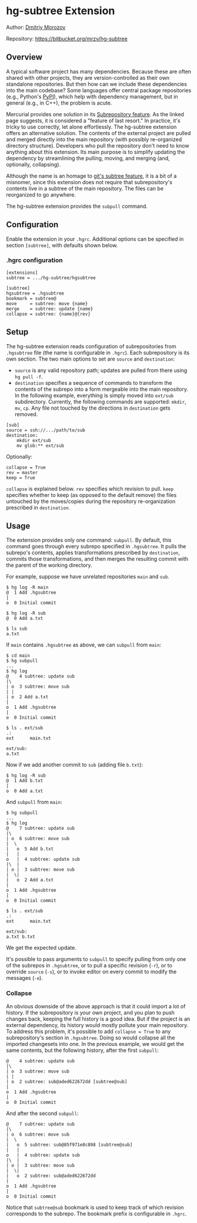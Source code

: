 # hg-subtree Extension

Author: [Dmitriy Morozov](http://mrzv.org)

Repository: https://bitbucket.org/mrzv/hg-subtree


## Overview

A typical software project has many dependencies. Because these are often
shared with other projects, they are version-controlled as their own standalone
repositories. But then how can we include these dependencies
into the main codebase? Some languages offer central package repositories
(e.g., Python's [PyPI](https://pypi.python.org/pypi)), which help with
dependency management, but in general (e.g., in C++), the problem is acute.

Mercurial provides one solution in its [Subrepository feature](https://www.mercurial-scm.org/wiki/Subrepository).
As the linked page suggests, it is considered a "feature of last resort."
In practice, it's tricky to use correctly, let alone effortlessly. The
hg-subtree extension offers an alternative solution. The contents of the
external project are pulled and merged directly into the main repository (with
possibly re-organized directory structure). Developers who pull the repository
don't need to know anything about this extension. Its main purpose is to
simplify updating the dependency by streamlining the pulling, moving, and
merging (and, optionally, collapsing).

Although the name is an homage to [git's subtree feature](https://www.atlassian.com/blog/git/alternatives-to-git-submodule-git-subtree),
it is a bit of a misnomer, since this extension does not require that
subrepository's contents live in a subtree of the main repository. The files
can be reorganized to go anywhere.

The hg-subtree extension provides the `subpull` command.

## Configuration

Enable the extension in your `.hgrc`. Additional options can be specified in
section `[subtree]`, with defaults shown below.

### .hgrc configuration

```
[extensions]
subtree = .../hg-subtree/hgsubtree

[subtree]
hgsubtree = .hgsubtree
bookmark = subtree@
move     = subtree: move {name}
merge    = subtree: update {name}
collapse = subtree: {name}@{rev}
```

## Setup

The hg-subtree extension reads configuration of subrepositories from
`.hgsubtree` file (the name is configurable in `.hgrc`). Each subrepository is
its own section. The two main options to set are `source` and `destination`:

 * `source` is any valid repository path; updates are pulled from there using
   `hg pull -f`.
 * `destination` specifies a sequence of commands to transform the
   contents of the subrepo into a form mergeable into the main repository. In
   the following example, everything is simply moved into `ext/sub` subdirectory.
   Currently, the following commands are supported: `mkdir`, `mv`, `cp`.
   Any file not touched by the directions in `destination` gets removed.

```
[sub]
source = ssh://.../path/to/sub
destination:
    mkdir ext/sub
    mv glob:** ext/sub
```

Optionally:
```
collapse = True
rev = master
keep = True
```

`collapse` is explained below. `rev` specifies which revision to pull.
`keep` specifies whether to keep (as opposed to the default remove)
the files untouched by the moves/copies during the repository re-organization
prescribed in `destination`.

## Usage

The extension provides only one command: `subpull`. By default, this command
goes through every subrepo specified in `.hgsubtree`. It pulls the subrepo's
contents, applies transformations prescribed by `destination`, commits those
transformations, and then merges the resulting commit with the parent of the
working directory.

For example, suppose we have unrelated repositories `main` and `sub`.

```
$ hg log -R main
@  1 Add .hgsubtree
|
o  0 Initial commit

$ hg log -R sub
@  0 Add a.txt

$ ls sub
a.txt
```

If `main` contains `.hgsubtree` as above, we can `subpull` from `main`:

```
$ cd main
$ hg subpull
...
$ hg log
@    4 subtree: update sub
|\
| o  3 subtree: move sub
| |
| o  2 Add a.txt
|
o  1 Add .hgsubtree
|
o  0 Initial commit

$ ls . ext/sub
.:
ext      main.txt

ext/sub:
a.txt
```

Now if we add another commit to `sub` (adding file `b.txt`):
```
$ hg log -R sub
@  1 Add b.txt
|
o  0 Add a.txt
```

And `subpull` from `main`:
```
$ hg subpull
...
$ hg log
@    7 subtree: update sub
|\
| o  6 subtree: move sub
|  \
|   o  5 Add b.txt
|   |
o   |  4 subtree: update sub
|\  |
| o |  3 subtree: move sub
|  \|
|   o  2 Add a.txt
|
o  1 Add .hgsubtree
|
o  0 Initial commit

$ ls . ext/sub
.:
ext      main.txt

ext/sub:
a.txt b.txt
```
We get the expected update.

It's possible to pass arguments to `subpull` to specify pulling from only one
of the subrepos in `.hgsubtree`, or to pull a specific revision (`-r`), or to
override `source` (`-s`), or to invoke editor on every commit to modify the
messages (`-e`).


### Collapse

An obvious downside of the above approach is that it could import a lot of history.
If the subrepository is your own project, and you plan to push changes back,
keeping the full history is a good idea. But if the project is an external
dependency, its history would mostly pollute your main repository. To address
this problem, it's possible to add `collapse = True` to any subrepository's
section in `.hgsubtree`. Doing so would collapse all the imported changesets
into one. In the previous example, we would get the same contents, but the
following history, after the first `subpull`:
```
@    4 subtree: update sub
|\
| o  3 subtree: move sub
| |
| o  2 subtree: sub@aded622672dd [subtree@sub]
|
o  1 Add .hgsubtree
|
o  0 Initial commit
```

And after the second `subpull`:
```
@    7 subtree: update sub
|\
| o  6 subtree: move sub
|  \
|   o  5 subtree: sub@85f971e8c898 [subtree@sub]
|   |
o   |  4 subtree: update sub
|\  |
| o |  3 subtree: move sub
|  \|
|   o  2 subtree: sub@aded622672dd
|
o  1 Add .hgsubtree
|
o  0 Initial commit
```

Notice that `subtree@sub` bookmark is used to keep track of which revision
corresponds to the subrepo. The bookmark prefix is configurable in `.hgrc`.
